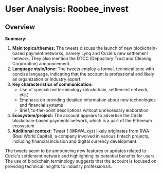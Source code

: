 # User Analysis: Roobee_invest

## Overview

**Summary:**

1. **Main topics/themes:** The tweets discuss the launch of new blockchain-based payment networks, namely Lynq and Circle's new settlement network. They also mention the DTCC (Depository Trust and Clearing Corporation) announcement.
2. **Language style/tone:** The tweets employ a formal, technical tone with concise language, indicating that the account is professional and likely an organization or industry expert.
3. **Key characteristics of communication:**
	* Use of specialized terminology (blockchain, settlement network, etc.)
	* Emphasis on providing detailed information about new technologies and financial systems
	* Brief, to-the-point descriptions without unnecessary elaboration
4. **Ecosystem/project:** The account appears to advertise the Circle blockchain-based payments network, which is a part of the Ethereum ecosystem.
5. **Additional context:**
Tweet 1 (@RWA_xyz) likely originates from RWA (Real World Capital), a company involved in various fintech projects, including financial inclusion and digital currency development.

The tweets seem to be announcing new features or updates related to Circle's settlement network and highlighting its potential benefits for users. The use of blockchain terminology suggests that the account is focused on providing technical insights to industry professionals.